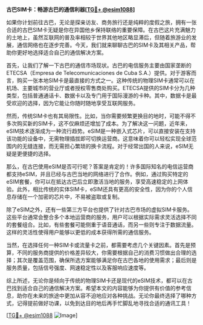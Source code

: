 **古巴SIM卡：畅游古巴的通信利器[[TG💪+ @esim1088](https://t.me/s/esim1088)]**

如果你计划前往古巴，无论是探亲访友、商务旅行还是纯粹的度假之旅，拥有一张合适的古巴SIM卡无疑是你在异国他乡保持联络的重要保障。在古巴这片充满魅力的土地上，虽然互联网的普及率相较于世界其他地区略显滞后，但随着旅游业的发展，通信网络也在逐步完善。今天，我们就来聊聊古巴的SIM卡及其相关产品，帮助你更好地选择适合自己的通信解决方案。

首先，让我们了解一下古巴的通信市场现状。古巴的电信服务主要由国家垄断的ETECSA（Empresa de Telecomunicaciones de Cuba S.A.）提供。对于游客而言，购买一张本地SIM卡是最直接的方式之一。这种传统的物理SIM卡通常可以在机场、主要城市的营业厅或者授权零售商处购买。ETECSA提供的SIM卡分为几种类型，包括普通通话卡、数据卡以及专门用于国际漫游的卡种。其中，数据卡是最受欢迎的选择，因为它能让你随时随地享受互联网服务。

然而，传统SIM卡也有其局限性。比如，当你需要频繁更换目的地时，可能不得不多次购买新的SIM卡，这不仅麻烦还增加了成本。为了解决这一问题，近年来，eSIM技术逐渐成为一种流行趋势。eSIM是一种嵌入式芯片，可以直接安装在支持该功能的设备中，无需物理插拔即可切换运营商。这意味着你可以轻松实现全球范围内的无缝连接，而无需担心繁琐的换卡流程。对于经常出国的人来说，eSIM无疑是更便捷的选择。

那么，在古巴使用eSIM是否可行呢？答案是肯定的！许多国际知名的电信运营商都支持eSIM，并且已经与古巴当地的网络进行了合作。例如，通过购买特定的eSIM套餐，你可以在抵达古巴后立即激活当地的服务，享受高速稳定的上网体验。此外，相比传统的实体SIM卡，eSIM还具有更高的安全性，因为你的个人信息存储在一个加密的芯片中，不易被盗取或复制。

除了eSIM之外，还有一些第三方平台也提供了针对古巴市场的虚拟SIM卡服务。这些平台通常会整合多个本地运营商的服务，用户可以根据实际需求灵活选择不同的套餐组合。比如，有些套餐可能侧重于语音通话，而另一些则专注于数据流量。这样的灵活性使得用户能够以更低的成本获得所需的通信服务。

当然，在选择任何一种SIM卡或流量卡之前，都需要考虑几个关键因素。首先是预算，不同的服务商提供的价格差异较大，你需要根据自己的消费习惯做出合理的选择；其次是覆盖范围，确保所选方案能够满足你在古巴各地的使用需求；最后则是服务质量，包括信号强度、网速稳定性以及客服响应速度等。

综上所述，无论你是倾向于传统的物理SIM卡还是现代的eSIM技术，都可以在古巴找到适合自己的通信解决方案。希望本文的内容能够为你提供有价值的参考信息，助你在未来的旅途中更加从容不迫地应对各种挑战。无论你最终选择了哪种方式，记得提前做好功课，以免到达目的地后再手忙脚乱地寻找合适的通讯工具！

[[TG💪+ @esim1088](https://t.me/s/esim1088) ![Image](https://i.postimg.cc/4NQfJmqS/Snipaste-2025-05-13-00-14-12.png)]